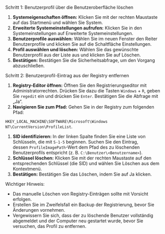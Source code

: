 Schritt 1: Benutzerprofil über die Benutzeroberfläche löschen

1. **Systemeigenschaften öffnen:** Klicken Sie mit der rechten Maustaste auf das Startmenü und wählen Sie System. 
2. **Erweiterte Systemeinstellungen aufrufen:** Klicken Sie in den Systemeinstellungen auf Erweiterte Systemeinstellungen. 
3. **Benutzerprofile auswählen:** Wählen Sie im neuen Fenster den Reiter Benutzerprofile und klicken Sie auf die Schaltfläche Einstellungen. 
4. **Profil auswählen und löschen:** Wählen Sie das gewünschte Benutzerprofil aus der Liste aus und klicken Sie auf Löschen. 
5. **Bestätigen:** Bestätigen Sie die Sicherheitsabfrage, um den Vorgang abzuschließen. 

Schritt 2: Benutzerprofil-Eintrag aus der Registry entfernen 

1. **Registry-Editor öffnen:** Öffnen Sie den Registrierungseditor mit Administratorrechten. Drücken Sie dazu die Tasten `Windows` + `R`, geben Sie `regedit` ein und drücken Sie `Enter`. Bestätigen Sie die Abfrage mit „Ja“.
2. **Navigieren Sie zum Pfad:** Gehen Sie in der Registry zum folgenden Pfad:

`HKEY_LOCAL_MACHINE\SOFTWARE\Microsoft\Windows NT\CurrentVersion\ProfileList`. 

1. **SID identifizieren:** In der linken Spalte finden Sie eine Liste von Schlüsseln, die mit `S-1-5` beginnen. Suchen Sie den Eintrag, dessen `ProfileImagePath`-Wert dem Pfad des zu löschenden Benutzerprofils entspricht (z. B. `C:\Benutzer\<Benutzername>`). 
2. **Schlüssel löschen:** Klicken Sie mit der rechten Maustaste auf den entsprechenden Schlüssel (die SID) und wählen Sie Löschen aus dem Kontextmenü. 
3. **Bestätigen:** Bestätigen Sie das Löschen, indem Sie auf Ja klicken. 

Wichtiger Hinweis:

- Das manuelle Löschen von Registry-Einträgen sollte mit Vorsicht erfolgen. 
- Erstellen Sie im Zweifelsfall ein Backup der Registrierung, bevor Sie Änderungen vornehmen. 
- Vergewissern Sie sich, dass der zu löschende Benutzer vollständig abgemeldet und der Computer neu gestartet wurde, bevor Sie versuchen, das Profil zu entfernen.
